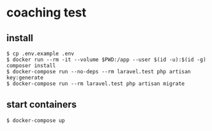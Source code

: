 # coaching test

## install
```shell
$ cp .env.example .env
$ docker run --rm -it --volume $PWD:/app --user $(id -u):$(id -g) composer install
$ docker-compose run --no-deps --rm laravel.test php artisan key:generate
$ docker-compose run --rm laravel.test php artisan migrate
```

## start containers
```shell
$ docker-compose up
```
